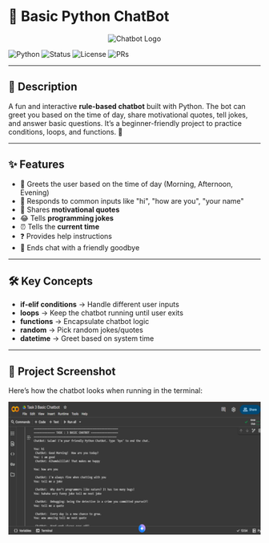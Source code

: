 # 🤖 Basic Python ChatBot

<p align="center">
  <img src="https://cdn-icons-png.flaticon.com/512/8943/8943377.png" alt="Chatbot Logo" width="200"/>
</p>


![Python](https://img.shields.io/badge/Python-3.x-blue.svg)
![Status](https://img.shields.io/badge/Status-Completed-brightgreen.svg)
![License](https://img.shields.io/badge/License-MIT-orange.svg)
![PRs](https://img.shields.io/badge/PRs-Welcome-yellow.svg)

---

## 📌 Description
A fun and interactive **rule-based chatbot** built with Python. The bot can greet you based on the time of day, share motivational quotes, tell jokes, and answer basic questions. It’s a beginner-friendly project to practice conditions, loops, and functions. 🚀  

---

## ✨ Features
- 👋 Greets the user based on the time of day (Morning, Afternoon, Evening)  
- 🧠 Responds to common inputs like "hi", "how are you", "your name"  
- 📜 Shares **motivational quotes**  
- 😂 Tells **programming jokes**  
- ⏰ Tells the **current time**  
- ❓ Provides help instructions  
- 👋 Ends chat with a friendly goodbye  

---

## 🛠️ Key Concepts
- **if-elif conditions** → Handle different user inputs  
- **loops** → Keep the chatbot running until user exits  
- **functions** → Encapsulate chatbot logic  
- **random** → Pick random jokes/quotes  
- **datetime** → Greet based on system time  

---

## 📸 Project Screenshot

Here’s how the chatbot looks when running in the terminal:

<p align="center">
  <img src="https://github.com/foziaali1122/CodeAlpha-Task-3-Basic-Chatbot/blob/main/Chatbot%20.png" alt="Chatbot Demo" width="600"/>
</p>

